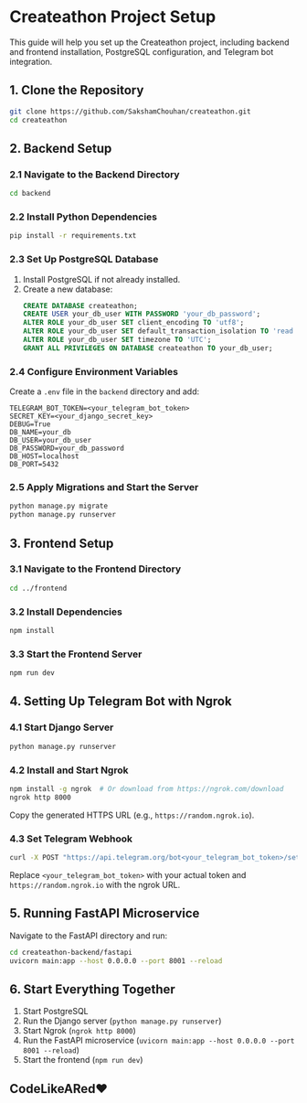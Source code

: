 # Createathon Project Setup

This guide will help you set up the Createathon project, including backend and frontend installation, PostgreSQL configuration, and Telegram bot integration.

## 1. Clone the Repository

```bash
git clone https://github.com/SakshamChouhan/createathon.git
cd createathon
```

## 2. Backend Setup

### 2.1 Navigate to the Backend Directory
```bash
cd backend
```

### 2.2 Install Python Dependencies
```bash
pip install -r requirements.txt
```

### 2.3 Set Up PostgreSQL Database
1. Install PostgreSQL if not already installed.
2. Create a new database:
   ```sql
   CREATE DATABASE createathon;
   CREATE USER your_db_user WITH PASSWORD 'your_db_password';
   ALTER ROLE your_db_user SET client_encoding TO 'utf8';
   ALTER ROLE your_db_user SET default_transaction_isolation TO 'read committed';
   ALTER ROLE your_db_user SET timezone TO 'UTC';
   GRANT ALL PRIVILEGES ON DATABASE createathon TO your_db_user;
   ```

### 2.4 Configure Environment Variables
Create a `.env` file in the `backend` directory and add:
```env
TELEGRAM_BOT_TOKEN=<your_telegram_bot_token>
SECRET_KEY=<your_django_secret_key>
DEBUG=True
DB_NAME=your_db
DB_USER=your_db_user
DB_PASSWORD=your_db_password
DB_HOST=localhost
DB_PORT=5432
```

### 2.5 Apply Migrations and Start the Server
```bash
python manage.py migrate
python manage.py runserver
```

## 3. Frontend Setup

### 3.1 Navigate to the Frontend Directory
```bash
cd ../frontend
```

### 3.2 Install Dependencies
```bash
npm install
```

### 3.3 Start the Frontend Server
```bash
npm run dev
```

## 4. Setting Up Telegram Bot with Ngrok

### 4.1 Start Django Server
```bash
python manage.py runserver
```

### 4.2 Install and Start Ngrok
```bash
npm install -g ngrok  # Or download from https://ngrok.com/download
ngrok http 8000
```
Copy the generated HTTPS URL (e.g., `https://random.ngrok.io`).

### 4.3 Set Telegram Webhook
```bash
curl -X POST "https://api.telegram.org/bot<your_telegram_bot_token>/setWebhook?url=https://random.ngrok.io/telegram/webhook/"
```
Replace `<your_telegram_bot_token>` with your actual token and `https://random.ngrok.io` with the ngrok URL.

## 5. Running FastAPI Microservice
Navigate to the FastAPI directory and run:
```bash
cd createathon-backend/fastapi
uvicorn main:app --host 0.0.0.0 --port 8001 --reload
```

## 6. Start Everything Together
1. Start PostgreSQL
2. Run the Django server (`python manage.py runserver`)
3. Start Ngrok (`ngrok http 8000`)
4. Run the FastAPI microservice (`uvicorn main:app --host 0.0.0.0 --port 8001 --reload`)
5. Start the frontend (`npm run dev`)

## CodeLikeARed❤️
